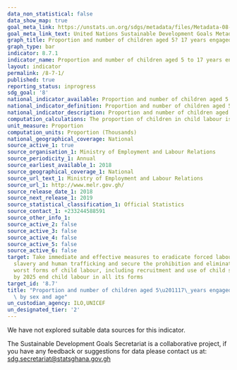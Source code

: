 ```yaml
---
data_non_statistical: false
data_show_map: true
goal_meta_link: https://unstats.un.org/sdgs/metadata/files/Metadata-08-07-01.pdf
goal_meta_link_text: United Nations Sustainable Development Goals Metadata (pdf 525kB)
graph_title: Proportion and number of children aged 5? 17 years engaged in child labour, by sex and age
graph_type: bar
indicator: 8.7.1
indicator_name: Proportion and number of children aged 5 to 17 years engaged in child labour, by sex and age
layout: indicator
permalink: /8-7-1/
published: true
reporting_status: inprogress
sdg_goal: '8'
national_indicator_available: Proportion and number of children aged 5 to 17 years engaged in child labour, by sex and age
national_indicator_definition: Proportion and number of children aged 5 to 17 years engaged in child labour, by sex and age
national_indicator_description: Proportion and number of children aged 5 to 17 years engaged in child labour, by sex and age
computation_calculations: The proportion of children in child labour is calculated as the number of children in child labour divided by the total number of children in the population.
unit_measure: Proportion
computation_units: Proportion (Thousands)
national_geographical_coverage: National
source_active_1: true
source_organisation_1: Ministry of Employment and Labour Relations
source_periodicity_1: Annual
source_earliest_available_1: 2018
source_geographical_coverage_1: National
source_url_text_1: Ministry of Employment and Labour Relations
source_url_1: http://www.melr.gov.gh/
source_release_date_1: 2018
source_next_release_1: 2019
source_statistical_classification_1: Official Statistics
source_contact_1: +233244588591
source_other_info_1:
source_active_2: false
source_active_3: false
source_active_4: false
source_active_5: false
source_active_6: false
target: Take immediate and effective measures to eradicate forced labour, end modern
  slavery and human trafficking and secure the prohibition and elimination of the
  worst forms of child labour, including recruitment and use of child soldiers, and
  by 2025 end child labour in all its forms
target_id: '8.7'
title: "Proportion and number of children aged 5\u201117\_years engaged in child labour,\
  \ by sex and age"
un_custodian_agency: ILO,UNICEF
un_designated_tier: '2'
---
```

We have not explored suitable data sources for this indicator.

The Sustainable Development Goals Secretariat is a collaborative project, if you have any feedback or suggestions for data please contact us at: sdg.secretariat@statsghana.gov.gh
